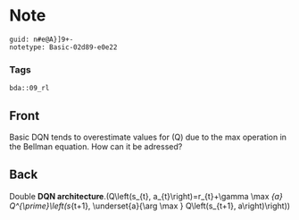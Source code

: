 # Note
```
guid: n#e@A}]9+-
notetype: Basic-02d89-e0e22
```

### Tags
```
bda::09_rl
```

## Front
Basic DQN tends to overestimate values for \(Q\) due to the max operation in the Bellman equation. How can it be adressed?

## Back
Double <b>DQN architecture</b>.\(Q\left(s_{t}, a_{t}\right)=r_{t}+\gamma \max _{a} Q^{\prime}\left(s_{t+1}, \underset{a}{\arg \max } Q\left(s_{t+1}, a\right)\right)\)
